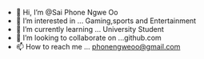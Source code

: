 - 👋 Hi, I’m @Sai Phone Ngwe Oo
- 👀 I’m interested in ... Gaming,sports and Entertainment
- 🌱 I’m currently learning ... University Student
- 💞️ I’m looking to collaborate on ...github.com
- 📫 How to reach me ... phonengweoo@gmail.com

<!---
Hsengmaein/Hsengmaein is a ✨ special ✨ repository because its `README.md` (this file) appears on your GitHub profile.
You can click the Preview link to take a look at your changes.
--->
